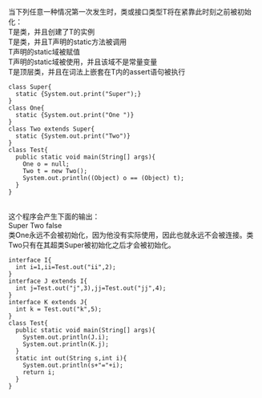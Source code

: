 当下列任意一种情况第一次发生时，类或接口类型T将在紧靠此时刻之前被初始化：</br>
T是类，并且创建了T的实例</br>
T是类，并且T声明的static方法被调用</br>
T声明的static域被赋值</br>
T声明的static域被使用，并且该域不是常量变量</br>
T是顶层类，并且在词法上嵌套在T内的assert语句被执行</br>

```
class Super{
  static {System.out.print("Super");}
}
class One{
  static {System.out.print("One ")}
}
class Two extends Super{
  static {System.out.print("Two")}
}
class Test{
  public static void main(String[] args){
    One o = null;
    Two t = new Two();
    System.out.println((Object) o == (Object) t);
  }
}
```

</br>
这个程序会产生下面的输出：</br>
Super Two false</br>
类One永远不会被初始化，因为他没有实际使用，因此也就永远不会被连接。类Two只有在其超类Super被初始化之后才会被初始化。</br>

```
interface I{
  int i=1,ii=Test.out("ii",2);
}
interface J extends I{
  int j=Test.out("j",3),jj=Test.out("jj",4);
}
interface K extends J{
  int k = Test.out("k",5);
}
class Test{
  public static void main(String[] args){
    System.out.println(J.i);
    System.out.println(K.j);
  }
  static int out(String s,int i){
    System.out.println(s+"="+i);
    return i;
  }
}
